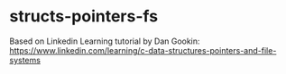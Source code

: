 # structs-pointers-fs

Based on Linkedin Learning tutorial by Dan Gookin: https://www.linkedin.com/learning/c-data-structures-pointers-and-file-systems
